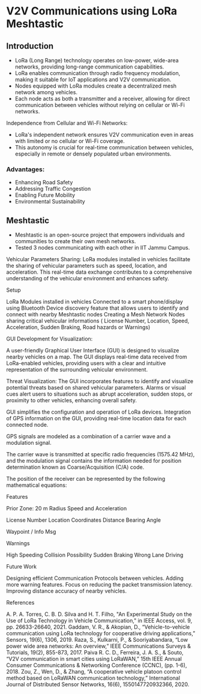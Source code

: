 # V2V Communications using LoRa Meshtastic 



## Introduction

- LoRa (Long Range) technology operates on low-power, wide-area networks, providing long-range communication capabilities.
- LoRa enables communication through radio frequency modulation, making it suitable for IoT applications and V2V communication.
- Nodes equipped with LoRa modules create a decentralized mesh network among vehicles.
- Each node acts as both a transmitter and a receiver, allowing for direct communication between vehicles without relying on cellular or Wi-Fi networks.

Independence from Cellular and Wi-Fi Networks:
- LoRa's independent network ensures V2V communication even in areas with limited or no cellular or Wi-Fi coverage.
- This autonomy is crucial for real-time communication between vehicles, especially in remote or densely populated urban environments.

### Advantages:
- Enhancing Road Safety
- Addressing Traffic Congestion
- Enabling Future Mobility
- Environmental Sustainability

## Meshtastic

- Meshtastic is an open-source project that empowers individuals and communities to create their own mesh networks.
- Tested 3 nodes communicating with each other in IIT Jammu Campus.





Vehicular Parameters Sharing:
LoRa modules installed in vehicles facilitate the sharing of vehicular parameters such as speed, location, and acceleration.
This real-time data exchange contributes to a comprehensive understanding of the vehicular environment and enhances safety.

Setup




LoRa Modules installed in vehicles
Connected to a smart phone/display using Bluetooth
Device discovery feature that allows users to identify and connect with nearby Meshtastic nodes
Creating a Mesh Network
Nodes sharing critical vehicular informations
( License Number, Location, Speed, Acceleration, Sudden Braking, Road hazards or Warnings)

GUI Development for Visualization:

A user-friendly Graphical User Interface (GUI) is designed to visualize nearby vehicles on a map.
The GUI displays real-time data received from LoRa-enabled vehicles, providing users with a clear and intuitive representation of the surrounding vehicular environment.

Threat Visualization:
The GUI incorporates features to identify and visualize potential threats based on shared vehicular parameters.
Alarms or visual cues alert users to situations such as abrupt acceleration, sudden stops, or proximity to other vehicles, enhancing overall safety.


GUI simplifies the configuration and operation of LoRa devices.
Integration of GPS information on the GUI, providing real-time location data for each connected node. 

GPS signals are modeled as a combination of a carrier 
wave and a modulation signal. 

The carrier wave is transmitted at specific radio 
frequencies (1575.42 MHz), and the modulation 
signal contains the information needed for position 
determination known as Coarse/Acquisition (C/A) code.





The position of the receiver can be represented by the following mathematical equations:



Features

Prior Zone: 20 m Radius
Speed and Acceleration



License Number
Location Coordinates
Distance
Bearing Angle



Waypoint / Info Msg




Warnings

   High Speeding
   Collision Possibility
   Sudden Braking
   Wrong Lane Driving

Future Work


Designing efficient Communication Protocols between vehicles.
Adding more warning features.
Focus on reducing the packet transmission latency.
Improving distance accuracy of nearby vehicles.


References

A. P. A. Torres, C. B. D. Silva and H. T. Filho, "An Experimental Study on the Use of LoRa Technology in Vehicle Communication," in IEEE Access, vol. 9, pp. 26633-26640, 2021.
Gaddam, V. R., & Akopian, D., “Vehicle-to-vehicle communication using LoRa technology for cooperative driving applications,” Sensors, 19(6), 1306, 2019. 
Raza, S., Kulkarni, P., & Sooriyabandara, “Low power wide area networks: An overview,” IEEE Communications Surveys & Tutorials, 19(2), 855-873,  2017. 
Paiva R. C. D., Ferreira, J. A. S., & Souto, “V2V communication in smart cities using LoRaWAN,” 15th IEEE Annual Consumer Communications & Networking Conference (CCNC), (pp. 1-6), 2018. 
Zou, Z., Wen, D., & Zhang, “A cooperative vehicle platoon control method based on LoRaWAN communication technology,” International Journal of Distributed Sensor Networks, 16(6), 1550147720932366, 2020. 



